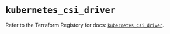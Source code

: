 # `kubernetes_csi_driver`

Refer to the Terraform Registory for docs: [`kubernetes_csi_driver`](https://registry.terraform.io/providers/hashicorp/kubernetes/2.23.0/docs/resources/csi_driver).
